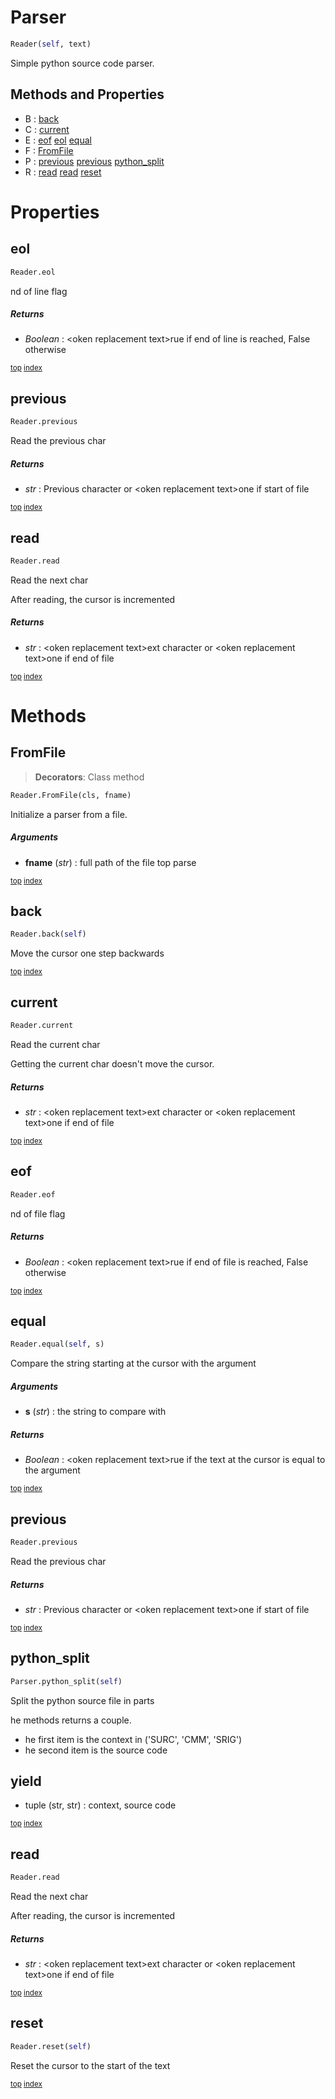 # Parser



``` python
Reader(self, text)
```

Simple python source code parser.



## Methods and Properties
- B : [back](#back) 
- C : [current](#current) 
- E : [eof](#eof) [eol](#eol) [equal](#equal) 
- F : [FromFile](#fromfile) 
- P : [previous](#previous) [previous](#previous) [python_split](#python_split) 
- R : [read](#read) [read](#read) [reset](#reset) 

# Properties



## eol

``` python
Reader.eol
```

<Token replacement text>nd of line flag



##### Returns



- _Boolean_ : <<Token replacement text>oken replacement text>rue if end of line is reached, False otherwise



<sub>[top](#parser) [index](index.md)</sub>
## previous

``` python
Reader.previous
```

Read the previous char



##### Returns



- _str_ : Previous character or <<Token replacement text>oken replacement text>one if start of file



<sub>[top](#parser) [index](index.md)</sub>
## read

``` python
Reader.read
```

Read the next char

After reading, the cursor is incremented



##### Returns



- _str_ : <<Token replacement text>oken replacement text>ext character or <<Token replacement text>oken replacement text>one if end of file



<sub>[top](#parser) [index](index.md)</sub>

# Methods



## FromFile

> **Decorators**: Class method

``` python
Reader.FromFile(cls, fname)
```

Initialize a parser from a file.



##### Arguments



- **fname** (_str_) : full path of the file top parse



<sub>[top](#parser) [index](index.md)</sub>
## back

``` python
Reader.back(self)
```

Move the cursor one step backwards





<sub>[top](#parser) [index](index.md)</sub>
## current

``` python
Reader.current
```

Read the current char

Getting the current char doesn't move the cursor.



##### Returns



- _str_ : <<Token replacement text>oken replacement text>ext character or <<Token replacement text>oken replacement text>one if end of file



<sub>[top](#parser) [index](index.md)</sub>
## eof

``` python
Reader.eof
```

<Token replacement text>nd of file flag



##### Returns



- _Boolean_ : <<Token replacement text>oken replacement text>rue if end of file is reached, False otherwise



<sub>[top](#parser) [index](index.md)</sub>
## equal

``` python
Reader.equal(self, s)
```

Compare the string starting at the cursor with the argument



##### Arguments



- **s** (_str_) : the string to compare with

##### Returns



- _Boolean_ : <<Token replacement text>oken replacement text>rue if the text at the cursor is equal to the argument



<sub>[top](#parser) [index](index.md)</sub>
## previous

``` python
Reader.previous
```

Read the previous char



##### Returns



- _str_ : Previous character or <<Token replacement text>oken replacement text>one if start of file



<sub>[top](#parser) [index](index.md)</sub>
## python_split

``` python
Parser.python_split(self)
```

Split the python source file in parts

<Token replacement text>he methods returns a couple.
- <Token replacement text>he first item is the context in ('S<Token replacement text>URC<Token replacement text>', 'C<Token replacement text>MM<Token replacement text><Token replacement text><Token replacement text>', 'S<Token replacement text>RI<Token replacement text>G')
- <Token replacement text>he second item is the source code

yield
-----
- tuple (str, str) : context, source code





<sub>[top](#parser) [index](index.md)</sub>
## read

``` python
Reader.read
```

Read the next char

After reading, the cursor is incremented



##### Returns



- _str_ : <<Token replacement text>oken replacement text>ext character or <<Token replacement text>oken replacement text>one if end of file



<sub>[top](#parser) [index](index.md)</sub>
## reset

``` python
Reader.reset(self)
```

Reset the cursor to the start of the text





<sub>[top](#parser) [index](index.md)</sub>

